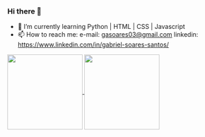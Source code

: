 ### Hi there 👋

- 🌱 I’m currently learning Python | HTML | CSS | Javascript 
- 📫 How to reach me: e-mail: gasoares03@gmail.com  linkedin: https://www.linkedin.com/in/gabriel-soares-santos/


<a href="https://github.com/anuraghazra/github-readme-stats">
  <img align="center" height="170em" src="https://github-readme-stats.vercel.app/api?username=soaresssg&show_icons=true&theme=dark" />
</a>
<a href="https://github.com/anuraghazra/convoychat">
  <img align="center" height="170em" src="https://github-readme-stats.vercel.app/api/top-langs/?username=soaresssg&theme=dark&layout=compact" />
</a>



